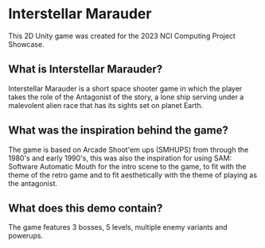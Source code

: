 # Interstellar Marauder
 This 2D Unity game was created for the 2023 NCI Computing Project Showcase.

 ## What is Interstellar Marauder?
Interstellar Marauder is a short space shooter game in which the player takes the role of the Antagonist of the story, a lone ship serving under a malevolent alien race that has its sights set on planet Earth.

## What was the inspiration behind the game?
The game is based on Arcade Shoot'em ups (SMHUPS) from through the 1980's and early 1990's, this was also the inspiration for using SAM: Software Automatic Mouth for the intro scene to the game, to fit with the theme of the retro game and to fit aesthetically with the theme of playing as the antagonist.

## What does this demo contain?
The game features 3 bosses, 5 levels, multiple enemy variants and powerups.
